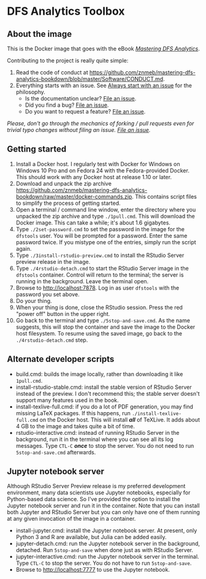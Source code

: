 # DFS Analytics Toolbox

## About the image
This is the Docker image that goes with the eBook [_Mastering DFS Analytics_](https://leanpub.com/masteringdfsanalytics).

Contributing to the project is really quite simple:
1. Read the code of conduct at <https://github.com/znmeb/mastering-dfs-analytics-bookdown/blob/master/Software/CONDUCT.md>.
2. Everything starts with an issue. See [Always start with an issue](https://about.gitlab.com/2016/03/03/start-with-an-issue/) for the philosophy.
    * Is the documentation unclear? [File an issue](https://github.com/znmeb/mastering-dfs-analytics-bookdown/issues/new).
    * Did you find a bug? [File an issue](https://github.com/znmeb/mastering-dfs-analytics-bookdown/issues/new).
    * Do you want to request a feature? [File an issue](https://github.com/znmeb/mastering-dfs-analytics-bookdown/issues/new).

*Please, don't go through the mechanics of forking / pull requests even for trivial typo changes without filing an issue. [File an issue](https://github.com/znmeb/mastering-dfs-analytics-bookdown/issues/new).*

## Getting started
1. Install a Docker host. I regularly test with Docker for Windows on Windows 10 Pro and on Fedora 24 with the Fedora-provided Docker. This should work with any Docker host at release 1.10 or later.
2. Download and unpack the zip archive <https://github.com/znmeb/mastering-dfs-analytics-bookdown/raw/master/docker-commands.zip>. This contains script files to simplify the process of getting started.
3. Open a terminal / command line window, enter the directory where you unpacked the zip archive and type `./1pull.cmd`. This will download the Docker image. This can take a while; it's about 1.6 gigabytes.
4. Type `./2set-password.cmd` to set the password in the image for the `dfstools` user. You will be prompted for a password. Enter the same password twice. If you mistype one of the entries, simply run the script again.
5. Type `./3install-rstudio-preview.cmd` to install the RStudio Server preview release in the image.
6. Type `./4rstudio-detach.cmd` to start the RStudio Server image in the `dfstools` container. Control will return to the terminal; the server is running in the background. Leave the terminal open.
7. Browse to <http://localhost:7878>. Log in as user `dfstools` with the password you set above.
8. Do your thing.
9. When your thing is done, close the RStudio session. Press the red "power off" button in the upper right.
10. Go back to the terminal and type `./5stop-and-save.cmd`. As the name suggests, this will stop the container and save the image to the Docker host filesystem. To resume using the saved image, go back to the `./4rstudio-detach.cmd` step.

## Alternate developer scripts
* build.cmd: builds the image locally, rather than downloading it like `1pull.cmd`.
* install-rstudio-stable.cmd: install the stable version of RStudio Server instead of the preview. I don't recommend this; the stable server doesn't support many features used in the book.
* install-texlive-full.cmd: if you do a lot of PDF generation, you may find missing LaTeX packages. If this happens, run `./install-texlive-full.cmd` on the Docker host. This will install ***all*** of TeXLive. It adds about 4 GB to the image and takes quite a bit of time.
* rstudio-interactive.cmd: instead of running RStudio Server in the background, run it in the terminal where you can see all its log messages. Type `CTL-C` ***once*** to stop the server. You do not need to run `5stop-and-save.cmd` afterwards.

## Jupyter notebook server
Although RStudio Server Preview release is my preferred development environment, many data scientists use Jupyter notebooks, especially for Python-based data science. So I've provided the option to install the Jupyter notebook server and run it in the container. Note that you can install both Jupyter and RStudio Server but you can only have one of them running at any given invocation of the image in a container.

* install-jupyter.cmd: install the Jupyter notebook server. At present, only Python 3 and R are available, but Julia can be added easily.
* jupyter-detach.cmd: run the Jupyter notebook server in the background, detached. Run `5stop-and-save` when done just as with RStudio Server.
* jupyter-interactive.cmd: run the Jupyter notebook server in the terminal. Type `CTL-C` to stop the server. You do not have to run `5stop-and-save`.
* Browse to <http://localhost:7777> to use the Jupyter notebook.
